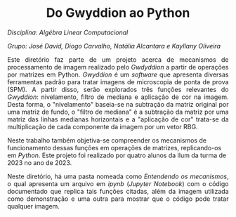 <h1 align="center"> Do Gwyddion ao Python </h1>

<p><em>Disciplina: Algébra Linear Computacional</em><p>
<p><em>Grupo: José David, Diogo Carvalho, Natália Alcantara e Kayllany Oliveira </em><p>

<p align = "justify"> Este diretório faz parte de um projeto acerca de mecanismos de processamento de imagem realizado pelo <i>Gwdyddion</i> a partir de operações por matrizes em Python. <i>Gwyddion</i> é um <i>software</i> que apresenta diversas ferramentas padrão para tratar imagens de microscopia de ponta de prova (SPM). A partir disso, serão explorados três funções relevantes do <i>Gwyddion</i>: nivelamento, filtro de mediana e aplicação de cor na imagem. Desta forma, o "nivelamento" baseia-se na subtração da matriz original por uma matriz de fundo, o "filtro de mediana" é a subtração da matriz por uma matriz das linhas medianas horizontais e a "aplicação de cor" trata-se da multiplicação de cada componente da imagem por um vetor RBG.
  
Neste trabalho também objetiva-se compreender os mecanismos de funcionamento dessas funções em operações de matrizes, replicando-os em <i>Python</i>. Este projeto foi realizado por quatro alunos da Ilum da turma de 2023 no ano de 2023. 

<p align = "justify"> Neste diretório, há uma pasta nomeada como <i>Entendendo os mecanismos</i>, o qual apresenta um arquivo em <i>ipynb</i> (<i>Jupyter Notebook</i>) com o código documentado que replica tais funções citadas, além da imagem utilizada como demonstração e uma outra para mostrar que o código pode tratar qualquer imagem. </p>

